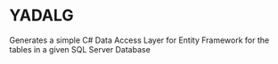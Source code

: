 YADALG
======

Generates a simple C# Data Access Layer for Entity Framework for the tables in a given SQL Server Database 